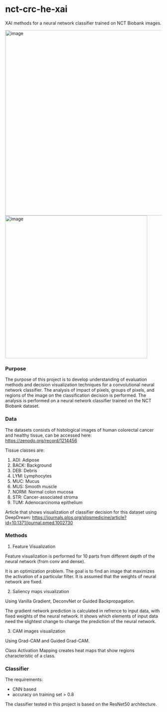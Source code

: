 # nct-crc-he-xai
XAI methods for a neural network classifier trained on NCT Biobank images.

<img width="594" alt="image" src="https://user-images.githubusercontent.com/44722312/236639903-f30fa476-f59f-490e-ae0d-1cb1d5a978e1.png">
<img width="457" alt="image" src="https://user-images.githubusercontent.com/44722312/236639967-576ac9ad-4c17-445b-973a-4ae9a7e33089.png">


### Purpose

The purpose of this project is to develop understanding of evaluation methods and decision visualization techniques for a convolutional neural network classifier. The analysis of impact of pixels, groups of pixels, and regions of the image on the classification decision is performed. The analysis is performed on a neural network classifier trained on the NCT Biobank dataset.


### Data

The datasets consists of histological images of human colorectal cancer and healthy tissue, can be accessed here: https://zenodo.org/record/1214456

Tissue classes are:
1. ADI: Adipose
2. BACK: Background
3. DEB: Debris
4. LYM: Lymphocytes
5. MUC: Mucus
6. MUS: Smooth muscle
7. NORM: Normal colon mucosa
8. STR: Cancer-associated stroma
9. TUM: Adenocarcinoma epithelium

Article that shows visualization of classifier decision for this dataset using DeepDream: https://journals.plos.org/plosmedicine/article?id=10.1371/journal.pmed.1002730


### Methods

1. Feature Visualization

Feature visualization is performed for 10 parts from different depth of the neural network (from conv and dense).

It is an optimization problem. The goal is to find an image that maximizes the activation of a particular filter. It is assumed that the weights of neural network are fixed. 

2. Saliency maps visualization

Using Vanilla Gradient, DeconvNet or Guided Backpropagation.

The gradient network prediction is calculated in refrence to input data, with fixed weights of the neural network. It shows which elements of input data need the slightest change to change the prediction of the neural network.

3. CAM images visualization

Using Grad-CAM and Guided Grad-CAM.

Class Activation Mapping creates heat maps that show regions characteristic of a class.


### Classifier

The requirements:
- CNN based
- accuracy on training set > 0.8

The classifier tested in this project is based on the ResNet50 architecture.